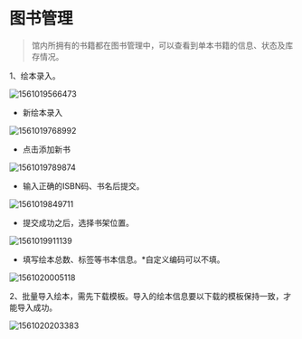 # **图书管理**

> 馆内所拥有的书籍都在图书管理中，可以查看到单本书籍的信息、状态及库存情况。

1、绘本录入。

![1561019566473](C:\Users\Administrator\AppData\Roaming\Typora\typora-user-images\1561019566473.png)

- 新绘本录入


![1561019768992](C:\Users\Administrator\AppData\Roaming\Typora\typora-user-images\1561019768992.png)

- 点击添加新书


![1561019789874](C:\Users\Administrator\AppData\Roaming\Typora\typora-user-images\1561019789874.png)

- 输入正确的ISBN码、书名后提交。


![1561019849711](C:\Users\Administrator\AppData\Roaming\Typora\typora-user-images\1561019849711.png)

- 提交成功之后，选择书架位置。


![1561019911139](C:\Users\Administrator\AppData\Roaming\Typora\typora-user-images\1561019911139.png)

- 填写绘本总数、标签等书本信息。*自定义编码可以不填。


![1561020005118](C:\Users\Administrator\AppData\Roaming\Typora\typora-user-images\1561020005118.png)

2、批量导入绘本，需先下载模板。导入的绘本信息要以下载的模板保持一致，才能导入成功。

![1561020203383](C:\Users\Administrator\AppData\Roaming\Typora\typora-user-images\1561020203383.png)

